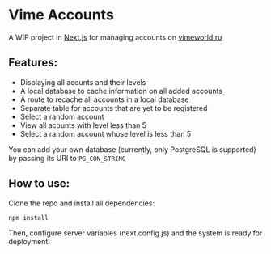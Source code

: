# Vime Accounts

A WIP project in [Next.js](https://nextjs.org) for managing accounts on [vimeworld.ru](https://vimeworld.ru)

## Features:

- Displaying all acounts and their levels
- A local database to cache information on all added accounts
- A route to recache all accounts in a local database
- Separate table for accounts that are yet to be registered
- Select a random account
- View all acounts with level less than 5
- Select a random account whose level is less than 5

You can add your own database (currently, only PostgreSQL is supported) by passing its URI to ``PG_CON_STRING``

## How to use:

Clone the repo and install all dependencies:

`` npm install ``

Then, configure server variables (next.config.js) and the system is ready for deployment!